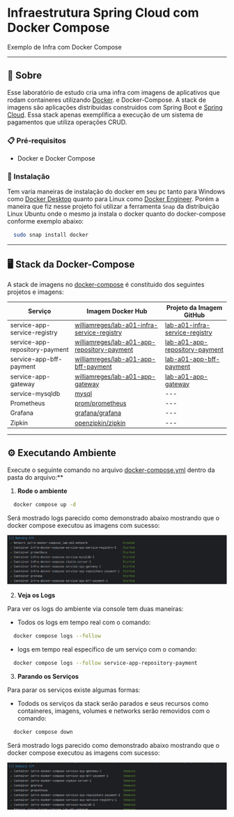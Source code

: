 # Infraestrutura Spring Cloud com Docker Compose

Exemplo de Infra com Docker Compose

---

## 🚀 Sobre

Esse laboratório de estudo cria uma infra com imagens de aplicativos que rodam containeres
utilizando [Docker](https://www.docker.com/).
e Docker-Compose. A stack de imagens são aplicações distribuídas construidos com Spring Boot
e [Spring Cloud](https://spring.io/cloud).
Essa stack apenas exemplifica a execução de um sistema de pagamentos que utiliza operações CRUD.

### 📋 Pré-requisitos
* Docker e Docker Compose

### 🔧 Instalação

Tem varia maneiras de instalação do docker em seu pc tanto para Windows como [Docker Desktop](https://docs.docker.com/desktop/) 
quanto para Linux como [Docker Engineer](https://docs.docker.com/engine/). Porém a maneira que fiz nesse projeto foi 
utilizar a ferramenta `Snap` da distribuição Linux Ubuntu onde o mesmo ja instala o docker quanto do docker-compose conforme
exemplo abaixo:

```bash
  sudo snap install docker
```

---
## 🖥️ Stack da Docker-Compose

A stack de imagens no [docker-compose](docker-compose.yml) é constituido dos seguintes projetos e imagens:

| Serviço                        | Imagem Docker Hub                                                                                                    | Projeto da Imagem GitHub                                                                         |
|--------------------------------|----------------------------------------------------------------------------------------------------------------------|--------------------------------------------------------------------------------------------------|
| service-app-service-registry   | [williamreges/lab-a01-infra-service-registry](https://hub.docker.com/r/williamreges/lab-a01-infra-service-registry)  | [lab-a01-infra-service-registry](https://github.com/williamreges/lab-a01-infra-service-registry) |
| service-app-repository-payment | [williamreges/lab-a01-app-repository-payment](https://hub.docker.com/r/williamreges/lab-a01-app-repository-payment ) | [lab-a01-app-repository-payment](https://github.com/williamreges/lab-a01-app-repository-payment) |
| service-app-bff-payment        | [williamreges/lab-a01-app-bff-payment](https://hub.docker.com/r/williamreges/lab-a01-app-bff-payment)                | [lab-a01-app-bff-payment](https://github.com/williamreges/lab-a01-app-bff-payment)               |
| service-app-gateway            | [williamreges/lab-a01-app-gateway](https://hub.docker.com/r/williamreges/lab-a01-app-gateway)                        | [lab-a01-app-gateway](https://github.com/williamreges/lab-a01-app-gateway)                       |
| service-mysqldb                | [mysql](https://hub.docker.com/_/mysql)                                                                              | ---                                                                                              |
| Prometheus                     | [prom/prometheus](https://hub.docker.com/r/prom/prometheus)                                                          | ---                                                                                              |
| Grafana                        | [grafana/grafana](https://hub.docker.com/r/grafana/grafana)                                                          | ---                                                                                              |
| Zipkin                         | [openzipkin/zipkin](https://hub.docker.com/r/openzipkin/zipkin)                                                      | ---                                                                                              |

---

## ⚙️ Executando Ambiente


Execute o seguinte comando no arquivo [docker-compose.yml](docker-compose.yml) dentro da pasta do arquivo:**

1. **Rode o ambiente**
```bash
  docker compose up -d
```
Será mostrado logs parecido como demonstrado abaixo mostrando que o docker compose executou as imagens com sucesso:

![img.png](doc/img001.png)

2. **Veja os Logs**

Para ver os logs do ambiente via console tem duas maneiras:

* Todos os logs em tempo real com o comando:
```bash
  docker compose logs --follow
```

* logs em tempo real específico de um serviço com o comando:
```bash
  docker compose logs --follow service-app-repository-payment
```

3. **Parando os Serviços**

Para parar os serviços existe algumas formas:

* Todods os serviços da stack serão parados e seus recursos como containeres, imagens, volumes e networks
serão removidos com o comando:
```bash
  docker compose down
```
Será mostrado logs parecido como demonstrado abaixo mostrando que o docker compose executou as imagens com sucesso:

![img.png](doc/image002.png)
